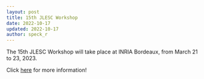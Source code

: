 ```yaml
---
layout: post
title: 15th JLESC Workshop
date: 2022-10-17
updated: 2022-10-17
author: speck_r
---
```

The 15th JLESC Workshop will take place at INRIA Bordeaux, from March 21 to 23, 2023.

<!--more-->

Click [here](/events/15th-jlesc-workshop) for more information!

